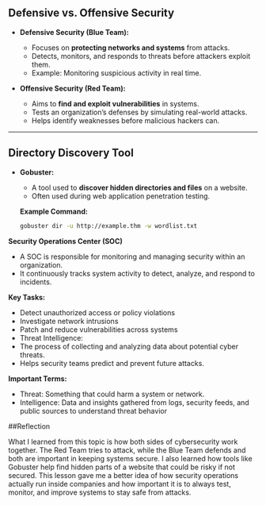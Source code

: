 ## Defensive vs. Offensive Security

- **Defensive Security (Blue Team):**
  - Focuses on **protecting networks and systems** from attacks.
  - Detects, monitors, and responds to threats before attackers exploit them.
  - Example: Monitoring suspicious activity in real time.

- **Offensive Security (Red Team):**
  - Aims to **find and exploit vulnerabilities** in systems.
  - Tests an organization’s defenses by simulating real-world attacks.
  - Helps identify weaknesses before malicious hackers can.

---

## Directory Discovery Tool

- **Gobuster:**
  - A tool used to **discover hidden directories and files** on a website.
  - Often used during web application penetration testing.
  
  **Example Command:**
  ```bash
  gobuster dir -u http://example.thm -w wordlist.txt

**Security Operations Center (SOC)**
- A SOC is responsible for monitoring and managing security within an organization.
- It continuously tracks system activity to detect, analyze, and respond to incidents.

**Key Tasks:**
- Detect unauthorized access or policy violations
- Investigate network intrusions
- Patch and reduce vulnerabilities across systems
- Threat Intelligence:
- The process of collecting and analyzing data about potential cyber threats.
- Helps security teams predict and prevent future attacks.

**Important Terms:**
- Threat: Something that could harm a system or network.
- Intelligence: Data and insights gathered from logs, security feeds, and public sources to understand threat behavior

##Reflection

What I learned from this topic is how both sides of cybersecurity work together. The Red Team tries to attack, while the Blue Team defends and both are important in keeping systems secure. I also learned how tools like Gobuster help find hidden parts of a website that could be risky if not secured. This lesson gave me a better idea of how security operations actually run inside companies and how important it is to always test, monitor, and improve systems to stay safe from attacks.
